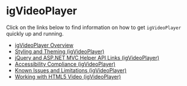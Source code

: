 ﻿<!--
|metadata|
{
    "fileName": "videoplayer",
    "controlName": "igVideoPlayer",
    "tags": ["Getting Started"]
}
|metadata|
-->

# igVideoPlayer

Click on the links below to find information on how to get `igVideoPlayer` quickly up and running.

-   [igVideoPlayer Overview](igVideoPlayer-Overview.html)
-   [Styling and Theming (igVideoPlayer)](igVideoPlayer-Styling-and-Theming.html)
-   [jQuery and ASP.NET MVC Helper API Links (igVideoPlayer)](igVideoPlayer-jQuery-API.html)
-   [Accessibility Compliance (igVideoPlayer)](igVideoPlayer-Accessibility-Compliance.html)
-   [Known Issues and Limitations (igVideoPlayer)](igVideoPlayer-Known-Issues.html)
-   [Working with HTML5 Video (igVideoPlayer)](igVideoPlayer-Working-with-HTML5-Video.html)

 

 


